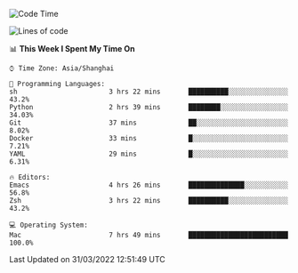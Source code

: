 <!--START_SECTION:waka-->
![Code Time](http://img.shields.io/badge/Code%20Time-690%20hrs%205%20mins-blue)

![Lines of code](https://img.shields.io/badge/From%20Hello%20World%20I%27ve%20Written-22%20Thousand%20lines%20of%20code-blue)

📊 **This Week I Spent My Time On** 

```text
⌚︎ Time Zone: Asia/Shanghai

💬 Programming Languages: 
sh                       3 hrs 22 mins       ██████████░░░░░░░░░░░░░░░   43.2% 
Python                   2 hrs 39 mins       ████████░░░░░░░░░░░░░░░░░   34.03% 
Git                      37 mins             ██░░░░░░░░░░░░░░░░░░░░░░░   8.02% 
Docker                   33 mins             █░░░░░░░░░░░░░░░░░░░░░░░░   7.21% 
YAML                     29 mins             █░░░░░░░░░░░░░░░░░░░░░░░░   6.31%

🔥 Editors: 
Emacs                    4 hrs 26 mins       ██████████████░░░░░░░░░░░   56.8% 
Zsh                      3 hrs 22 mins       ██████████░░░░░░░░░░░░░░░   43.2%

💻 Operating System: 
Mac                      7 hrs 49 mins       █████████████████████████   100.0%

```


 Last Updated on 31/03/2022 12:51:49 UTC
<!--END_SECTION:waka-->
